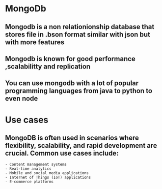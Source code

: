 # MongoDb

## Mongodb is a non relationionship database that stores file in .bson format similar with json but with more features
## Mongodb is known for good performance ,scalabilitty and replication 
## You can use mongodb with a lot of popular programming languages from java to python to even node

# Use cases

## MongoDB is often used in scenarios where flexibility, scalability, and rapid development are crucial. Common use cases include:

    - Content management systems
    - Real-time analytics
    - Mobile and social media applications
    - Internet of Things (IoT) applications
    - E-commerce platforms
